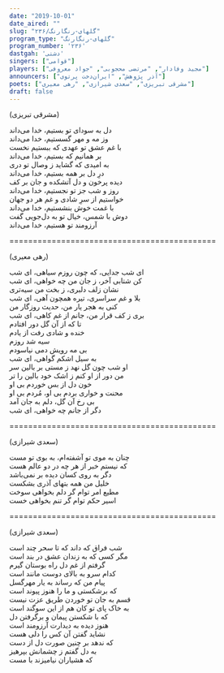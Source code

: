 ```yaml
---
date: "2019-10-01"
date_aired: ""
slug: "گلهای-رنگارنگ/۲۳۶"
program_type: "گلهای-رنگارنگ"
program_number: '۲۳۶'
dastgah: 'دشتی'
singers: ["قوامی"]
players: ["مجید وفادار", "مرتضی محجوبی", "جواد معروفی"]
announcers: ["آذر پژوهش", "ایران‌دخت پرتوی"]
poets: ["مشرقی تبریزی", "سعدی شیرازی", "رهی معیری"]
draft: false
---
```


(مشرقی تبریزی)  

دل به سودای تو بستیم، خدا می‌داند  
وز مه و مهر گسستیم، خدا می‌داند  
با غم عشق تو عهدی که ببستیم نخست  
بر همانیم که بستیم، خدا می‌داند  
به امیدی که گشاید ز وصال تو دری  
درِ دل بر همه بستیم، خدا می‌داند  
دیده پرخون و دل آتشکده و جان بر کف  
روز و شب جز تو نجستیم، خدا می‌داند  
خواستیم از سرِ شادی و غم هر دو جهان  
با غمت خوش بنشستیم، خدا می‌داند  
دوش با شمس، خیال تو به دل‌جویی گفت  
آرزومند تو هستیم، خدا می‌داند  

============================================  

(رهی معیری)  

ای شب جدایی، که چون روزم سیاهی، ای شب  
کن شتابی آخر، ز جان من چه خواهی، ای شب  
نشان زلف دلبری، ز بخت من سیه‌تری  
بلا و غم سراسری، تیره همچون آهی، ای شب  
کنی به هجر یار من، حدیث روزگار من  
بری ز کف قرار من، جانم از غم کاهی، ای شب  
تا که از آن گل دور افتادم  
خنده و شادی رفت از یادم  
سیه شد روزم  
بی مه رویش دمی نیاسودم  
به سیل اشکم گواهی، ای شب  
او شب چون گل نهد ز مستی بر بالین سر  
من دور از او کنم ز اشک خود بالین را تر  
خون دل از بس خوردم بی او  
محنت و خواری بردم بی او، مُردم بی او  
بی رخ آن گل، دلم به جان آمد  
دگر از جانم چه خواهی، ای شب  

============================================  

(سعدی شیرازی)  

چنان به موی تو آشفته‌ام، به بوی تو مست  
که نیستم خبر از هر چه در دو عالم هست  
دگر به روی کسان دیده بر نمی‌باشد  
خلیل من همه بتهای آذری بشکست  
مطیع امر توام گر دلم بخواهی سوخت  
اسیر حکم توام گر تنم بخواهی خست  

============================================  

(سعدی شیرازی)  

شب فراق که داند که تا سحر چند است  
مگر کسی كه به زندان عشق در بند است  
گرفتم از غم دل راه بوستان گیرم  
کدام سرو به بالای دوست مانند است  
پیام من که رساند به یار مهرگسل  
که برشکستی و ما را هنوز پیوند است  
قسم به جان تو خوردن طریق عزت نیست  
به خاک پای تو کان هم از این سوگند است  
که با شکستن پیمان و برگرفتن دل  
هنوز دیده به دیدارت آرزومند است  
نشاید گفتن آن کس را دلی هست  
که ندهد بر چنین صورت دل از دست  
به دل گفتم ز چشمانش بپرهیز  
که هشیاران نیامیزند با مست  
